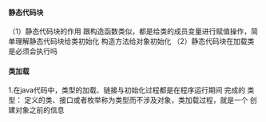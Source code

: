 #### 静态代码块
（1）静态代码块的作用
跟构造函数类似，都是给类的成员变量进行赋值操作，简单理解静态代码块给类初始化
构造方法给对象初始化
（2）静态代码块在加载类是必须会执行吗

#### 类加载
1.在java代码中，类型的加载、链接与初始化过程都是在程序运行期间
完成的
类型：
定义的类、接口或者枚举称为类型而不涉及对象，类加载过程，就是一个
创建对象之前的信息